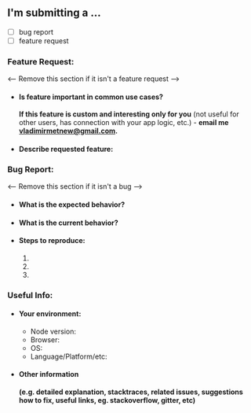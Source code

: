 ## **I'm submitting a ...**

- [ ] bug report
- [ ] feature request

### Feature Request:
<-- Remove this section if it isn't a feature request -->

- #### Is feature important in common use cases?

  **If this feature is custom and interesting only for you** (not useful for other users, has connection with your app logic, etc.) - **email me [vladimirmetnew@gmail.com](mailto:vladimirmetnew@gmail.com).**

- #### Describe requested feature:

### Bug Report:
<-- Remove this section if it isn't a bug -->


- #### **What is the expected behavior?**

- #### **What is the current behavior?**

- #### **Steps to reproduce:**

  1.

  2.

  3.

### Useful Info:

- #### Your environment:
  - Node version:
  - Browser:
  - OS:
  - Language/Platform/etc:

- #### **Other information**
  **(e.g. detailed explanation, stacktraces, related issues, suggestions how to fix, useful links, eg. stackoverflow, gitter, etc)**
